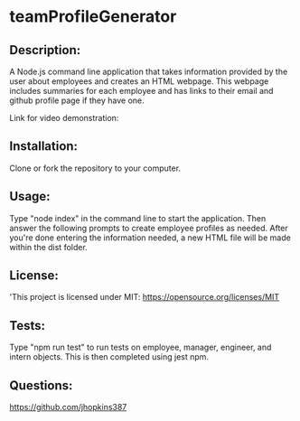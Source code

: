 # teamProfileGenerator 

  ## Description: 
  A Node.js command line application that takes information provided by the user about employees and creates an HTML webpage. This webpage includes summaries for each employee and has links to their email and github profile page if they have one. 

  Link for video demonstration: 

  ## Installation: 
  Clone or fork the repository to your computer.

  ## Usage: 
  Type "node index" in the command line to start the application. Then answer the following prompts to create employee profiles as needed. After you're done entering the information needed, a new HTML file will be made within the dist folder.

  ## License: 
  'This project is licensed under MIT: https://opensource.org/licenses/MIT

  ## Tests: 
  Type "npm run test" to run tests on employee, manager, engineer, and intern objects. This is then completed using jest npm.

  ## Questions: 
  https://github.com/jhopkins387
